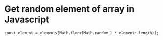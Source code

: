 # Get random element of array in Javascript

```
const element = elements[Math.floor(Math.random() * elements.length)];
```
